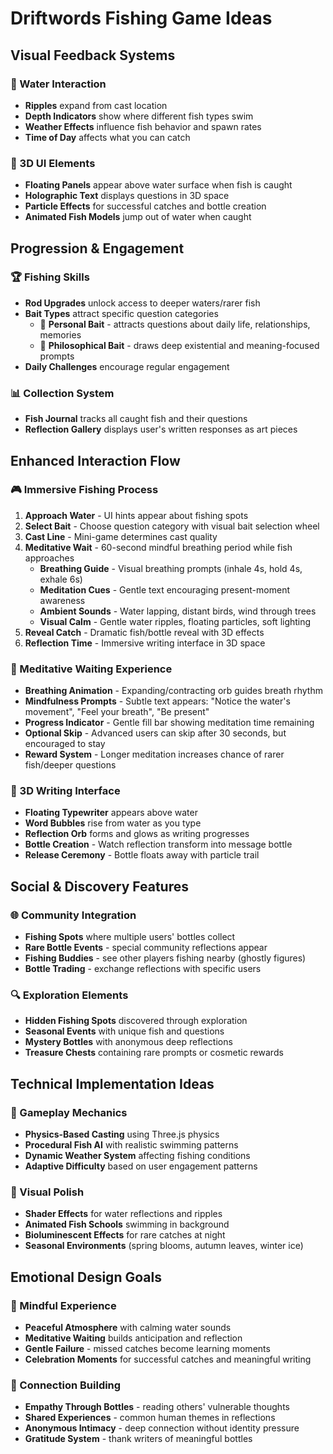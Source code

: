 # Driftwords Fishing Game Ideas


## Visual Feedback Systems

### 🌊 Water Interaction
- **Ripples** expand from cast location
- **Depth Indicators** show where different fish types swim
- **Weather Effects** influence fish behavior and spawn rates
- **Time of Day** affects what you can catch

### 🎨 3D UI Elements
- **Floating Panels** appear above water surface when fish is caught
- **Holographic Text** displays questions in 3D space
- **Particle Effects** for successful catches and bottle creation
- **Animated Fish Models** jump out of water when caught

## Progression & Engagement

### 🏆 Fishing Skills
- **Rod Upgrades** unlock access to deeper waters/rarer fish
- **Bait Types** attract specific question categories
  - 🌸 **Personal Bait** - attracts questions about daily life, relationships, memories
  - 🧠 **Philosophical Bait** - draws deep existential and meaning-focused prompts
- **Daily Challenges** encourage regular engagement

### 📊 Collection System
- **Fish Journal** tracks all caught fish and their questions
- **Reflection Gallery** displays user's written responses as art pieces

## Enhanced Interaction Flow

### 🎮 Immersive Fishing Process
1. **Approach Water** - UI hints appear about fishing spots
2. **Select Bait** - Choose question category with visual bait selection wheel
3. **Cast Line** - Mini-game determines cast quality
4. **Meditative Wait** - 60-second mindful breathing period while fish approaches
   - **Breathing Guide** - Visual breathing prompts (inhale 4s, hold 4s, exhale 6s)
   - **Meditation Cues** - Gentle text encouraging present-moment awareness
   - **Ambient Sounds** - Water lapping, distant birds, wind through trees
   - **Visual Calm** - Gentle water ripples, floating particles, soft lighting
7. **Reveal Catch** - Dramatic fish/bottle reveal with 3D effects
8. **Reflection Time** - Immersive writing interface in 3D space

### 🧘 Meditative Waiting Experience
- **Breathing Animation** - Expanding/contracting orb guides breath rhythm
- **Mindfulness Prompts** - Subtle text appears: "Notice the water's movement", "Feel your breath", "Be present"
- **Progress Indicator** - Gentle fill bar showing meditation time remaining
- **Optional Skip** - Advanced users can skip after 30 seconds, but encouraged to stay
- **Reward System** - Longer meditation increases chance of rarer fish/deeper questions

### 💭 3D Writing Interface
- **Floating Typewriter** appears above water
- **Word Bubbles** rise from water as you type
- **Reflection Orb** forms and glows as writing progresses
- **Bottle Creation** - Watch reflection transform into message bottle
- **Release Ceremony** - Bottle floats away with particle trail

## Social & Discovery Features

### 🌐 Community Integration
- **Fishing Spots** where multiple users' bottles collect
- **Rare Bottle Events** - special community reflections appear
- **Fishing Buddies** - see other players fishing nearby (ghostly figures)
- **Bottle Trading** - exchange reflections with specific users

### 🔍 Exploration Elements
- **Hidden Fishing Spots** discovered through exploration
- **Seasonal Events** with unique fish and questions
- **Mystery Bottles** with anonymous deep reflections
- **Treasure Chests** containing rare prompts or cosmetic rewards

## Technical Implementation Ideas

### 🎯 Gameplay Mechanics
- **Physics-Based Casting** using Three.js physics
- **Procedural Fish AI** with realistic swimming patterns
- **Dynamic Weather System** affecting fishing conditions
- **Adaptive Difficulty** based on user engagement patterns

### 🎨 Visual Polish
- **Shader Effects** for water reflections and ripples
- **Animated Fish Schools** swimming in background
- **Bioluminescent Effects** for rare catches at night
- **Seasonal Environments** (spring blooms, autumn leaves, winter ice)

## Emotional Design Goals

### 🧘 Mindful Experience
- **Peaceful Atmosphere** with calming water sounds
- **Meditative Waiting** builds anticipation and reflection
- **Gentle Failure** - missed catches become learning moments
- **Celebration Moments** for successful catches and meaningful writing

### 💝 Connection Building
- **Empathy Through Bottles** - reading others' vulnerable thoughts
- **Shared Experiences** - common human themes in reflections
- **Anonymous Intimacy** - deep connection without identity pressure
- **Gratitude System** - thank writers of meaningful bottles
